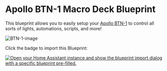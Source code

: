 # Apollo BTN-1 Macro Deck Blueprint

This blueprint allows you to easily setup your [Apollo BTN-1](https://apolloautomation.com/products/btn-1-macro-deck) to control all sorts of lights, automations, scripts, and more!

![BTN-1-image](https://wiki.apolloautomation.com/assets/apollo-btn-1-size.jpg)

Click the badge to import this Blueprint:

[![Open your Home Assistant instance and show the blueprint import dialog with a specific blueprint pre-filled.](https://my.home-assistant.io/badges/blueprint_import.svg)](https://my.home-assistant.io/redirect/blueprint_import/?blueprint_url=https%3A%2F%2Fraw.githubusercontent.com%2FApolloAutomation%2FBlueprints%2Frefs%2Fheads%2Fmain%2FBTN-1%2FBTN-1.yaml)
